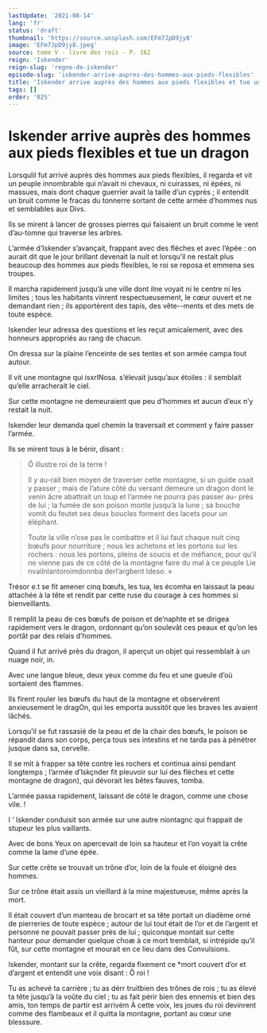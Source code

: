```yaml
---
lastUpdate: '2021-08-14'
lang: 'fr'
status: 'draft'
thumbnail: 'https://source.unsplash.com/EFm7JpD9jy8'
image: 'EFm7JpD9jy8.jpeg'
source: tome V - livre des rois - P. 162
reign: 'Iskender'
reign-slug: 'regne-de-iskender'
episode-slug: 'iskender-arrive-aupres-des-hommes-aux-pieds-flexibles'
title: 'Iskender arrive auprès des hommes aux pieds flexibles et tue un dragon | Le Livre des Rois | Shâhnâmeh'
tags: []
order: '025'
---
```


<!-- LTeX: language=fr -->

# Iskender arrive auprès des hommes aux pieds flexibles et tue un dragon

Lorsqulil fut arrivé auprès des hommes aux pieds flexibles, il regarda et vit un peuple innombrable qui n’avait ni chevaux, ni cuirasses, ni épées, ni massues, mais dont chaque guerrier avait la taille d’un cyprès ; il entendit un bruit comme le fracas du tonnerre sortant de cette armée d’hommes nus et semblables aux Divs.

Ils se mirent à lancer de grosses pierres qui faisaient un bruit comme le vent d’au-tomne qui traverse les arbres.

L’armée d’Iskender s’avançait, frappant avec des flèches et avec l’épée : on aurait dit que le jour brillant devenait la nuit et lorsqu’il ne restait plus beaucoup des hommes aux pieds flexibles, le roi se reposa et emmena ses troupes.

Il marcha rapidement jusqu’à une ville dont ilne voyait ni le centre ni les limites ; tous les habitants vinrent respectueusement, le cœur ouvert et ne demandant rien ; ils apportèrent des tapis, des vête--ments et des mets de toute espèce.

Iskender leur adressa des questions et les reçut amicalement, avec des honneurs appropriés au rang de chacun.

On dressa sur la plaine l’enceinte de ses tentes et son armée campa tout autour.

Il vit une montagne qui isxrlNosa. s’élevait jusqu’aux étoiles : il semblait qu’elle arracherait le ciel.

Sur cette montagne ne demeuraient que peu d’hommes et aucun d’eux n’y restait la nuit.

Iskender leur demanda quel chemin la traversait et comment y faire passer l’armée.

Ils se mirent tous à le bénir, disant :

> Ô illustre roi de la terre !
>
> Il y au-rait bien moyen de traverser cette montagne, si un guide osait y passer ; mais de l’ature côté du versant demeure un dragon dont le venin âcre abattrait un loup et l’armée ne pourra pas passer au-
près de lui ; la fumée de son poison monte jusqu’à la lune ; sa bouche vomit du feutet ses deux boucles forment des lacets pour un éléphant.
>
> Toute la ville n’ose pas le combattre et il lui faut chaque nuit cinq bœufs pour nourriture ; nous les achetons et les portons sur les rochers : nous les portons, pleins de soucis et de méfiance, pour qu’il ne vienne pas de ce côté de la montagne faire du mal à ce peuple Lie nvailnlantoroimdonnba derl’argbent ldeso. »

Trésor e.t se fit amener cinq bœufs, les tua, les écomha en laissaut la peau attachée à la tête et rendit par cette ruse du courage à ces hommes si bienveillants.

Il remplit la peau de ces bœufs de poison et de’naphte et se dirigea rapidement vers le dragon, ordonnant qu’on soulevât ces peaux et qu’on les portât par des relais d’hommes.

Quand il fut arrivé près du dragon, il aperçut un objet qui ressemblait à un nuage noir, in.

Avec une langue bleue, deux yeux comme du feu et une gueule d’où sortaient des flammes.

Ils firent rouler les bœufs du haut de la montagne et observèrent anxieusement le dragOn, qui les emporta aussitôt que les braves les avaient lâchés.

Lorsqu’il se fut rassasié de la peau et de la chair des bœufs, le poison se répandit dans son corps, perça tous ses intestins et ne tarda pas à pénétrer jusque dans sa, cervelle.

Il se mit à frapper sa tête contre les rochers et continua ainsi pendant longtemps ; l’armée d’lskçnder fit pleuvoir sur lui des flèches et cette montagne de dragon), qui dévorait les bêtes fauves, tomba.

L’armée passa rapidement, laissant de côté le dragon, comme une chose vile. !

I ’
Iskender conduisit son armée sur une autre niontagnc qui frappait de stupeur les plus vaillants.

Avec de bons Yeux on apercevait de loin sa hauteur et l’on voyait la crête comme la lame d’une épée.

Sur cette crête se trouvait un trône d’or, loin de la foule et éloigné des hommes.

Sur ce trône était assis un vieillard à la mine majestueuse, même après la mort.

Il était couvert d’un manteau de brocart et sa tête portait un diadème orné de pierreries de toute espèce ; autour de lui tout était de l’or et de l’argent et personne ne pouvait passer près de lui ; quiconque montait sur cette hanteur pour demander quelque choæ à ce mort tremblait, si intrépide qu’il fût, sur cette montagne et mourait en ce lieu dans des Convulsions.

Iskender, montant sur la crête, regarda fixement ce
\*mort couvert d’or et d’argent et entendit une voix disant : Ô roi !

Tu as achevé ta carrière ; tu as dérr truitbien des trônes de rois ; tu as élevé ta tête jusqu’à la voûte du ciel ; tu as fait périr bien des ennemis et bien des amis, ton temps de partir est arrivém À cette voix, les joues du roi devinrent comme des flambeaux et il quitta la montagne, portant au cœur une blesssure.
